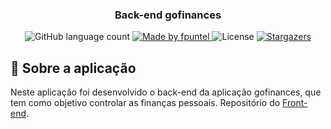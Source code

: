 <h3 align="center">
  Back-end gofinances
</h3>

<p align="center">
  <img alt="GitHub language count" src="https://img.shields.io/github/languages/count/fpuntel/gostack-template-typeorm-upload?color=%2304D361">

  <a href="https://rocketseat.com.br">
    <img alt="Made by fpuntel" src="https://img.shields.io/badge/made%20by-fpuntel-%2304D361">
  </a>

  <img alt="License" src="https://img.shields.io/badge/license-MIT-%2304D361">

  <a href="https://github.com/fpuntel/gostack-template-typeorm-upload/stargazers">
    <img alt="Stargazers" src="https://img.shields.io/github/stars/fpuntel/gostack-template-typeorm-upload?style=social?style=social">
  </a>
</p>

## :rocket: Sobre a aplicação

Neste aplicação foi desenvolvido o back-end da aplicação gofinances, que tem como objetivo controlar as finanças pessoais.
Repositório do <a href="https://github.com/fpuntel/front-end-goFinances">Front-end</a>.


